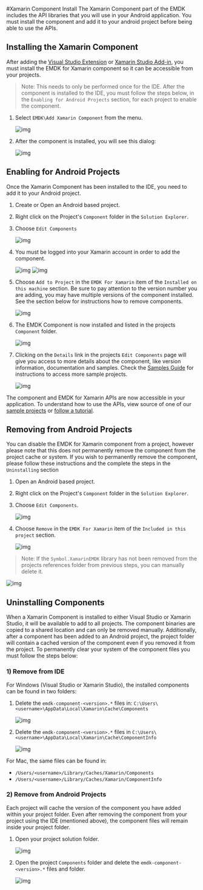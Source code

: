 #Xamarin Component Install
The Xamarin Component part of the EMDK includes the API libraries that you will use in your Android application. You must install the component and add it to your android project before being able to use the APIs.

## Installing the Xamarin Component
After adding the [Visual Studio Extension](../guide/vs/setup) or [Xamarin Studio Add-in](../guide/xs/setup), you must install the EMDK for Xamarin component so it can be accessible from your projects.

> Note: This needs to only be performed once for the IDE. After the component is installed to the IDE, you must follow the steps below, in the `Enabling for Android Projects` section, for each project to enable the component.

1. Select `EMDK\Add Xamarin Component` from the menu.

	![img](images/component/menu-install.jpg)

2. After the component is installed, you will see this dialog:

	![img](images/component/installed-dialog.jpg)

## Enabling for Android Projects
Once the Xamarin Component has been installed to the IDE, you need to add it to your Android project.

1. Create or Open an Android based project.
2. Right click on the Project's `Component` folder in the `Solution Explorer`.
3. Choose `Edit Components`

	![img](images/vs/edit-components.png)
4. You must be logged into your Xamarin account in order to add the component.	

	![img](images/component/login.png)
	![img](images/component/login-complete.png)

5. Choose `Add to Project` in the `EMDK For Xamarin` item of the `Installed on this machine` section. Be sure to pay attention to the version number you are adding, you may have multiple versions of the component installed. See the section below for instructions how to remove components.

	![img](images/component/add.jpg)

6. The EMDK Component is now installed and listed in the projects `Component` folder.

	![img](images/component/installed.png)

7. Clicking on the `Details` link in the projects `Edit Components` page will give you access to more details about the component, like version information, documentation and samples. Check the [Samples Guide](../guide/sample/about) for instructions to access more sample projects.

	![img](images/component/details.jpg)

The component and EMDK for Xamarin APIs are now accessible in your application. To understand how to use the APIs, view source of one of our [sample projects](../guide/sample/about) or [follow a tutorial](../guide/tutorial/index).

## Removing from Android Projects
You can disable the EMDK for Xamarin component from a project, however please note that this does not permanently remove the component from the project cache or system. If you wish to permanently remove the component, please follow these instructions and the complete the steps in the `Uninstalling` section 

1. Open an Android based project.
2. Right click on the Project's `Component` folder in the `Solution Explorer`.
3. Choose `Edit Components`.

	![img](images/vs/edit-components.png)
5. Choose `Remove` in the `EMDK For Xamarin` item of the `Included in this project` section.

	![img](images/component/remove.jpg)

> Note: If the `Symbol.XamarinEMDK` library has not been removed from the projects references folder from previous steps, you can manually delete it.  

![img](images/component/references.jpg)


## Uninstalling Components
When a Xamarin Component is installed to either Visual Studio or Xamarin Studio, it will be available to add to all projects. The component binaries are copied to a shared location and can only be removed manually. Additionally, after a component has been added to an Android project, the project folder will contain a cached version of the component even if you removed it from the project. To permanently clear your system of the component files you must follow the steps below:

### 1) Remove from IDE
For Windows (Visual Studio or Xamarin Studio), the installed components can be found in two folders:

1. Delete the `emdk-component-<version>.*` files in: `C:\Users\<username>\AppData\Local\Xamarin\Cache\Components`

	![img](images/component/cache.jpg)

2. Delete the `emdk-component-<version>.*` files in `C:\Users\<username>\AppData\Local\Xamarin\Cache\ComponentInfo`

	![img](images/component/cache-info.jpg)

For Mac, the same files can be found in:

* `/Users/<username>/Library/Caches/Xamarin/Components`
* `/Users/<username>/Library/Caches/Xamarin/ComponentInfo`

### 2) Remove from Android Projects
Each project will cache the version of the component you have added within your project folder. Even after removing the component from your project using the IDE (mentioned above), the component files will remain inside your project folder. 

1. Open your project solution folder.

	![img](images/component/project-folder.jpg)
2. Open the project `Components` folder and delete the `emdk-component-<version>.*` files and folder.

	![img](images/component/project-folder-component.jpg)
